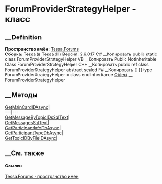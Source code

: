 # ForumProviderStrategyHelper - класс
##  __Definition
 **Пространство имён:** [Tessa.Forums](N_Tessa_Forums.htm)  
 **Сборка:** Tessa (в Tessa.dll) Версия: 3.6.0.17
C# __Копировать
     public static class ForumProviderStrategyHelper
VB __Копировать
     Public NotInheritable Class ForumProviderStrategyHelper
C++ __Копировать
     public ref class ForumProviderStrategyHelper abstract sealed
F# __Копировать
     [<AbstractClassAttribute>]
    [<SealedAttribute>]
    type ForumProviderStrategyHelper = class end
Inheritance
    [Object](https://learn.microsoft.com/dotnet/api/system.object) __ ForumProviderStrategyHelper
##  __Методы
[GetMainCardIDAsync](M_Tessa_Forums_ForumProviderStrategyHelper_GetMainCardIDAsync.htm)|  
---|---  
[GetMessageByTopicIDsSqlText](M_Tessa_Forums_ForumProviderStrategyHelper_GetMessageByTopicIDsSqlText.htm)|  
[GetMessagesSqlText](M_Tessa_Forums_ForumProviderStrategyHelper_GetMessagesSqlText.htm)|  
[GetParticipantInfoDbAsync](M_Tessa_Forums_ForumProviderStrategyHelper_GetParticipantInfoDbAsync.htm)|  
[GetParticipantTypeDbAsync](M_Tessa_Forums_ForumProviderStrategyHelper_GetParticipantTypeDbAsync.htm)|  
[GetTopicIDByFileIDAsync](M_Tessa_Forums_ForumProviderStrategyHelper_GetTopicIDByFileIDAsync.htm)|  
## __См. также
#### Ссылки
[Tessa.Forums - пространство имён](N_Tessa_Forums.htm)
